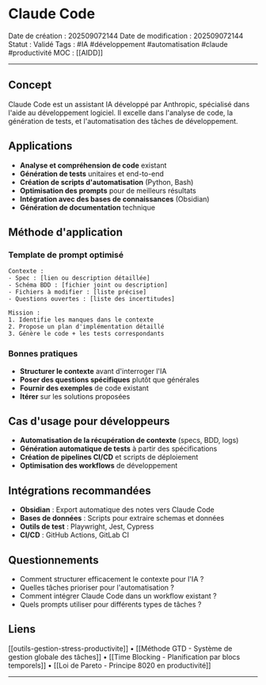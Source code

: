 # Claude Code

Date de création : 202509072144
Date de modification : 202509072144
Statut : Validé
Tags : #IA #développement #automatisation #claude #productivité
MOC : [[AIDD]]
***

## Concept

Claude Code est un assistant IA développé par Anthropic, spécialisé dans l'aide au développement logiciel. Il excelle dans l'analyse de code, la génération de tests, et l'automatisation des tâches de développement.

## Applications

- **Analyse et compréhension de code** existant
- **Génération de tests** unitaires et end-to-end
- **Création de scripts d'automatisation** (Python, Bash)
- **Optimisation des prompts** pour de meilleurs résultats
- **Intégration avec des bases de connaissances** (Obsidian)
- **Génération de documentation** technique

## Méthode d'application

### Template de prompt optimisé

```text
Contexte :
- Spec : [lien ou description détaillée]
- Schéma BDD : [fichier joint ou description]
- Fichiers à modifier : [liste précise]
- Questions ouvertes : [liste des incertitudes]

Mission :
1. Identifie les manques dans le contexte
2. Propose un plan d'implémentation détaillé
3. Génère le code + les tests correspondants
```

### Bonnes pratiques

- **Structurer le contexte** avant d'interroger l'IA
- **Poser des questions spécifiques** plutôt que générales
- **Fournir des exemples** de code existant
- **Itérer** sur les solutions proposées

## Cas d'usage pour développeurs

- **Automatisation de la récupération de contexte** (specs, BDD, logs)
- **Génération automatique de tests** à partir des spécifications
- **Création de pipelines CI/CD** et scripts de déploiement
- **Optimisation des workflows** de développement

## Intégrations recommandées

- **Obsidian** : Export automatique des notes vers Claude Code
- **Bases de données** : Scripts pour extraire schemas et données
- **Outils de test** : Playwright, Jest, Cypress
- **CI/CD** : GitHub Actions, GitLab CI

## Questionnements

- Comment structurer efficacement le contexte pour l'IA ?
- Quelles tâches prioriser pour l'automatisation ?
- Comment intégrer Claude Code dans un workflow existant ?
- Quels prompts utiliser pour différents types de tâches ?

## Liens

[[outils-gestion-stress-productivite]] • [[Méthode GTD - Système de gestion globale des tâches]] • [[Time Blocking - Planification par blocs temporels]] • [[Loi de Pareto - Principe 8020 en productivité]]

***

